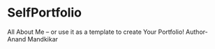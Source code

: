# SelfPortfolio
All About Me – or use it as a template to create Your Portfolio!
Author- Anand Mandkikar
